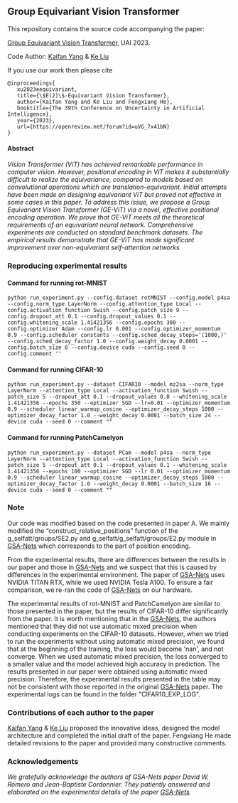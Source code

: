 ## Group Equivariant Vision Transformer

This repository contains the source code accompanying the paper:

 [Group Equivariant Vision Transformer](https://openreview.net/forum?id=uVG_7x41bN),  UAI 2023.
 
 Code Author: [Kaifan Yang](https://github.com/CSK0x26B/) & [Ke Liu](https://github.com/zjuKeLiu)

If you use our work then please cite

```
@inproceedings{
   xu2023eequivariant,
   title={\$E(2)\$-Equivariant Vision Transformer},
   author={Kaifan Yang and Ke Liu and Fengxiang He},
   booktitle={The 39th Conference on Uncertainty in Artificial Intelligence},
   year={2023},
   url={https://openreview.net/forum?id=uVG_7x41bN}
}
```

#### Abstract
*Vision Transformer (ViT) has achieved remarkable performance in computer vision. However, positional encoding in ViT makes it substantially difficult to realize the equivariance, compared to models based on convolutional operations which are translation-equivariant. Initial attempts have been made on designing equivariant ViT but proved not effective in some cases in this paper. To address this issue, we propose a Group Equivariant Vision Transformer (GE-ViT) via a novel, effective positional encoding operation. We prove that GE-ViT meets all the theoretical requirements of an equivariant neural network. Comprehensive experiments are conducted on standard benchmark datasets. The empirical results demonstrate that GE-ViT has made significant improvement over non-equivariant self-attention networks*

### Reproducing experimental results

#### Command for running rot-MNIST
```
python run_experiment.py --config.dataset rotMNIST --config.model p4sa --config.norm_type LayerNorm --config.attention_type Local --config.activation_function Swish --config.patch_size 9 --config.dropout_att 0.1 --config.dropout_values 0.1 --config.whitening_scale 1.41421356 --config.epochs 300 --config.optimizer Adam --config.lr 0.001 --config.optimizer_momentum 0.9 --config.scheduler constants --config.sched_decay_steps='(1000,)' --config.sched_decay_factor 1.0 --config.weight_decay 0.0001 --config.batch_size 8 --config.device cuda --config.seed 0 --config.comment ''
```

#### Command for running  CIFAR-10
```
python run_experiment.py --dataset CIFAR10 --model mz2sa --norm_type LayerNorm --attention_type Local --activation_function Swish --patch_size 5 --dropout_att 0.1 --dropout_values 0.0 --whitening_scale 1.41421356 --epochs 350 --optimizer SGD --lr=0.01 --optimizer_momentum 0.9 --scheduler linear_warmup_cosine --optimizer_decay_steps 1000 --optimizer_decay_factor 1.0 --weight_decay 0.0001 --batch_size 24 --device cuda --seed 0 --comment ""
```

#### Command for running PatchCamelyon
```
python run_experiment.py --dataset PCam --model p4sa --norm_type LayerNorm --attention_type Local --activation_function Swish --patch_size 5 --dropout_att 0.1 --dropout_values 0.1 --whitening_scale 1.41421356 --epochs 100 --optimizer SGD --lr 0.01 --optimizer_momentum 0.9 --scheduler linear_warmup_cosine --optimizer_decay_steps 1000 --optimizer_decay_factor 1.0 --weight_decay 0.0001 --batch_size 16 --device cuda --seed 0 --comment ""
```

### Note
Our code was modified based on the code presented in paper A. We mainly modified the “construct_relative_positions” function of the g_selfatt/groups/SE2.py and g_selfatt/g_selfatt/groups/E2.py module in [GSA-Nets](https://github.com/dwromero/g_selfatt) which corresponds to the part of position encoding. 

From the experimental results, there are differences between the results in our paper and those in [GSA-Nets](https://openreview.net/forum?id=JkfYjnOEo6M) and we suspect that this is caused by differences in the experimental environment. The paper of [GSA-Nets](https://openreview.net/forum?id=JkfYjnOEo6M) uses NVIDIA TITAN RTX, while we used NVIDIA Tesla A100. To ensure a fair comparison, we re-ran the code of [GSA-Nets](https://openreview.net/forum?id=JkfYjnOEo6M) on our hardware. 

The experimental results of rot-MNIST and PatchCamelyon are similar to those presented in the paper, but the results of CIFAR-10 differ significantly from the paper. It is worth mentioning that in the [GSA-Nets](https://openreview.net/forum?id=JkfYjnOEo6M), the authors mentioned that they did not use automatic mixed precision when conducting experiments on the CIFAR-10 datasets. However, when we tried to run the experiments without using automatic mixed precision, we found that at the beginning of the training, the loss would become 'nan', and not converge. When we used automatic mixed precision, the loss converged to a smaller value and the model achieved high accuracy in prediction. The results presented in our paper were obtained using automatic mixed precision. Therefore, the experimental results presented in the table may not be consistent with those reported in the original [GSA-Nets](https://openreview.net/forum?id=JkfYjnOEo6M) paper. The experimental logs can be found in the folder "CIFAR10_EXP_LOG".

### Contributions of each author to the paper

[Kaifan Yang](https://github.com/CSK0x26B) & [Ke Liu](https://github.com/zjuKeLiu) proposed the innovative ideas, designed the model architecture and completed the initial draft of the paper. Fengxiang He made detailed revisions to the paper and provided many constructive comments.

### Acknowledgements
*We gratefully acknowledge the authors of GSA-Nets paper David W. Romero and Jean-Baptiste Cordonnier.  They patiently answered and elaborated on the experimental details of the paper [GSA-Nets](https://openreview.net/forum?id=JkfYjnOEo6M).*
